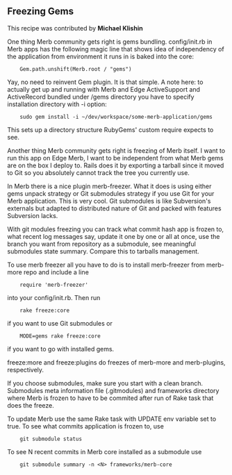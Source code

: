 ## Freezing Gems

This recipe was contributed by __Michael Klishin__

One thing Merb community gets right is gems bundling. config/init.rb in Merb apps has the following magic line that shows idea of independency of the application from environment it runs in is baked into the core:

		Gem.path.unshift(Merb.root / "gems")

Yay, no need to reinvent Gem plugin. It is that simple. A note here: to actually get up and running with Merb and Edge ActiveSupport and ActiveRecord bundled under /gems directory you have to specify installation directory with -i option:

		sudo gem install -i ~/dev/workspace/some-merb-application/gems


This sets up a directory structure RubyGems' custom require expects to see.

Another thing Merb community gets right is freezing of Merb itself. I want to run this app on Edge Merb, I want to be independent from what Merb gems are on the box I deploy to. Rails does it by exporting a tarball since it moved to Git so you absolutely cannot track the tree you currently use.

In Merb there is a nice plugin merb-freezer. What it does is using either gems unpack strategy or Git submodules strategy if you use Git for your Merb application. This is very cool. Git submodules is like Subversion's externals but adapted to distributed nature of Git and packed with features Subversion lacks.

With git modules freezing you can track what commit hash app is frozen to, what recent log messages say, update it one by one or all at once, use the branch you want from repository as a submodule, see meaningful submodules state summary. Compare this to tarballs management.

To use merb freezer all you have to do is to install merb-freezer from merb-more repo and include a line

		require 'merb-freezer'

into your config/init.rb. Then run

		rake freeze:core

if you want to use Git submodules or

		MODE=gems rake freeze:core

if you want to go with installed gems.

freeze:more and freeze:plugins do freezes of merb-more and merb-plugins, respectively.

If you choose submodules, make sure you start with a clean branch. Submodules meta information file (.gitmodules) and frameworks directory where Merb is frozen to have to be commited after run of Rake task that does the freeze.

To update Merb use the same Rake task with UPDATE env variable set to true. To see what commits application is frozen to, use

		git submodule status

To see N recent commits in Merb core installed as a submodule use

		git submodule summary -n <N> frameworks/merb-core
